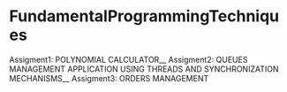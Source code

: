 # FundamentalProgrammingTechniques
  Assigment1: POLYNOMIAL CALCULATOR__
  Assigment2: QUEUES MANAGEMENT APPLICATION USING THREADS AND SYNCHRONIZATION MECHANISMS__
  Assigment3: ORDERS MANAGEMENT
